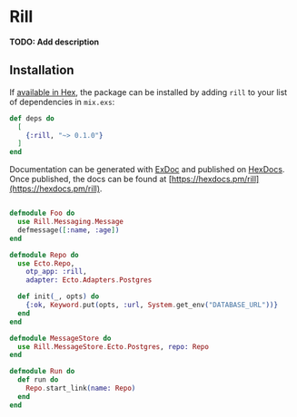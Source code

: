 # Rill

**TODO: Add description**

## Installation

If [available in Hex](https://hex.pm/docs/publish), the package can be installed
by adding `rill` to your list of dependencies in `mix.exs`:

```elixir
def deps do
  [
    {:rill, "~> 0.1.0"}
  ]
end
```

Documentation can be generated with [ExDoc](https://github.com/elixir-lang/ex_doc)
and published on [HexDocs](https://hexdocs.pm). Once published, the docs can
be found at [https://hexdocs.pm/rill](https://hexdocs.pm/rill).


```elixir

defmodule Foo do
  use Rill.Messaging.Message
  defmessage([:name, :age])
end

defmodule Repo do
  use Ecto.Repo,
    otp_app: :rill,
    adapter: Ecto.Adapters.Postgres

  def init(_, opts) do
    {:ok, Keyword.put(opts, :url, System.get_env("DATABASE_URL"))}
  end
end

defmodule MessageStore do
  use Rill.MessageStore.Ecto.Postgres, repo: Repo
end

defmodule Run do
  def run do
    Repo.start_link(name: Repo)
  end
end
```
